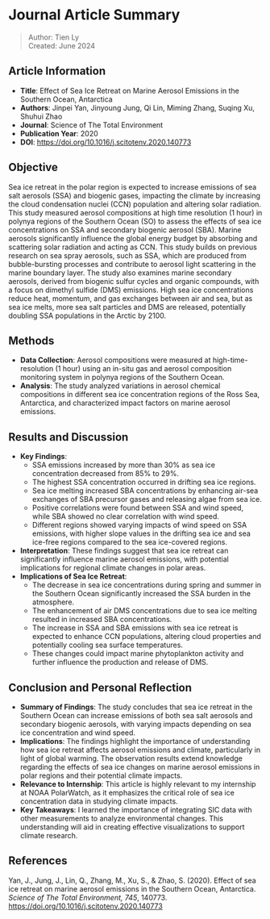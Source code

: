 # Journal Article Summary

> Author: Tien Ly  
> Created: June 2024

## Article Information
- **Title**: Effect of Sea Ice Retreat on Marine Aerosol Emissions in the Southern Ocean, Antarctica
- **Authors**: Jinpei Yan, Jinyoung Jung, Qi Lin, Miming Zhang, Suqing Xu, Shuhui Zhao
- **Journal**: Science of The Total Environment
- **Publication Year**: 2020
- **DOI**: https://doi.org/10.1016/j.scitotenv.2020.140773

## Objective
Sea ice retreat in the polar region is expected to increase emissions of sea salt aerosols (SSA) and biogenic gases, impacting the climate by increasing the cloud condensation nuclei (CCN) population and altering solar radiation. This study measured aerosol compositions at high time resolution (1 hour) in polynya regions of the Southern Ocean (SO) to assess the effects of sea ice concentrations on SSA and secondary biogenic aerosol (SBA). Marine aerosols significantly influence the global energy budget by absorbing and scattering solar radiation and acting as CCN. This study builds on previous research on sea spray aerosols, such as SSA, which are produced from bubble-bursting processes and contribute to aerosol light scattering in the marine boundary layer. The study also examines marine secondary aerosols, derived from biogenic sulfur cycles and organic compounds, with a focus on dimethyl sulfide (DMS) emissions. High sea ice concentrations reduce heat, momentum, and gas exchanges between air and sea, but as sea ice melts, more sea salt particles and DMS are released, potentially doubling SSA populations in the Arctic by 2100.

## Methods
- **Data Collection**: Aerosol compositions were measured at high-time-resolution (1 hour) using an in-situ gas and aerosol composition monitoring system in polynya regions of the Southern Ocean.
- **Analysis**: The study analyzed variations in aerosol chemical compositions in different sea ice concentration regions of the Ross Sea, Antarctica, and characterized impact factors on marine aerosol emissions.

## Results and Discussion
- **Key Findings**: 
  - SSA emissions increased by more than 30% as sea ice concentration decreased from 85% to 29%.
  - The highest SSA concentration occurred in drifting sea ice regions.
  - Sea ice melting increased SBA concentrations by enhancing air-sea exchanges of SBA precursor gases and releasing algae from sea ice.
  - Positive correlations were found between SSA and wind speed, while SBA showed no clear correlation with wind speed.
  - Different regions showed varying impacts of wind speed on SSA emissions, with higher slope values in the drifting sea ice and sea ice-free regions compared to the sea ice-covered regions.
- **Interpretation**: These findings suggest that sea ice retreat can significantly influence marine aerosol emissions, with potential implications for regional climate changes in polar areas.
- **Implications of Sea Ice Retreat**: 
  - The decrease in sea ice concentrations during spring and summer in the Southern Ocean significantly increased the SSA burden in the atmosphere.
  - The enhancement of air DMS concentrations due to sea ice melting resulted in increased SBA concentrations.
  - The increase in SSA and SBA emissions with sea ice retreat is expected to enhance CCN populations, altering cloud properties and potentially cooling sea surface temperatures.
  - These changes could impact marine phytoplankton activity and further influence the production and release of DMS.

## Conclusion and Personal Reflection
- **Summary of Findings**: The study concludes that sea ice retreat in the Southern Ocean can increase emissions of both sea salt aerosols and secondary biogenic aerosols, with varying impacts depending on sea ice concentration and wind speed.
- **Implications**: The findings highlight the importance of understanding how sea ice retreat affects aerosol emissions and climate, particularly in light of global warming. The observation results extend knowledge regarding the effects of sea ice changes on marine aerosol emissions in polar regions and their potential climate impacts.
- **Relevance to Internship**: This article is highly relevant to my internship at NOAA PolarWatch, as it emphasizes the critical role of sea ice concentration data in studying climate impacts.
- **Key Takeaways**: I learned the importance of integrating SIC data with other measurements to analyze environmental changes. This understanding will aid in creating effective visualizations to support climate research.

## References
Yan, J., Jung, J., Lin, Q., Zhang, M., Xu, S., & Zhao, S. (2020). Effect of sea ice retreat on marine aerosol emissions in the Southern Ocean, Antarctica. *Science of The Total Environment, 745*, 140773. https://doi.org/10.1016/j.scitotenv.2020.140773

